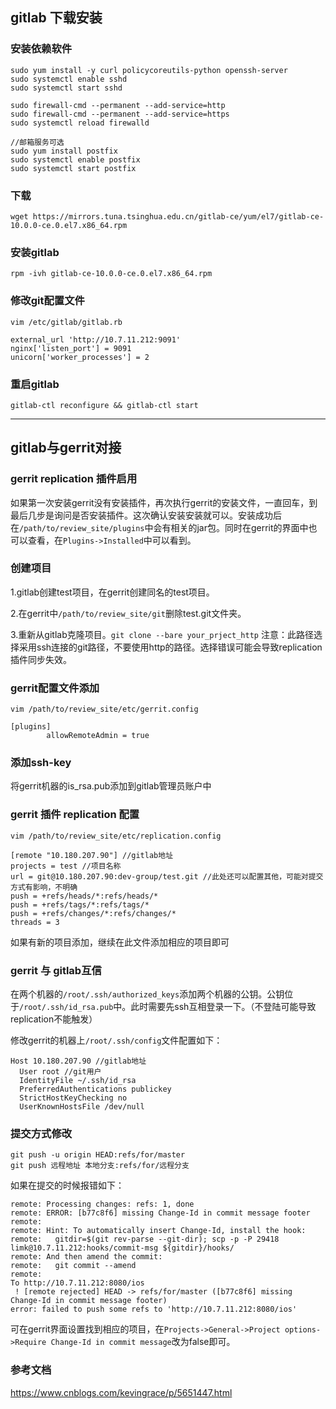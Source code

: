 ## gitlab 下载安装
### 安装依赖软件
```
sudo yum install -y curl policycoreutils-python openssh-server
sudo systemctl enable sshd
sudo systemctl start sshd

sudo firewall-cmd --permanent --add-service=http
sudo firewall-cmd --permanent --add-service=https
sudo systemctl reload firewalld

//邮箱服务可选
sudo yum install postfix
sudo systemctl enable postfix
sudo systemctl start postfix
```
### 下载

`wget https://mirrors.tuna.tsinghua.edu.cn/gitlab-ce/yum/el7/gitlab-ce-10.0.0-ce.0.el7.x86_64.rpm`


### 安装gitlab

`rpm -ivh gitlab-ce-10.0.0-ce.0.el7.x86_64.rpm`

### 修改git配置文件
`vim /etc/gitlab/gitlab.rb`

```
external_url 'http://10.7.11.212:9091'
nginx['listen_port'] = 9091
unicorn['worker_processes'] = 2
```

### 重启gitlab

`gitlab-ctl reconfigure && gitlab-ctl start`

***
## gitlab与gerrit对接
### gerrit replication 插件启用
如果第一次安装gerrit没有安装插件，再次执行gerrit的安装文件，一直回车，到最后几步是询问是否安装插件。这次确认安装安装就可以。安装成功后在`/path/to/review_site/plugins`中会有相关的jar包。同时在gerrit的界面中也可以查看，在`Plugins->Installed`中可以看到。
### 创建项目
1.gitlab创建test项目，在gerrit创建同名的test项目。

2.在gerrit中`/path/to/review_site/git`删除test.git文件夹。

3.重新从gitlab克隆项目。`git clone --bare your_prject_http` 注意：此路径选择采用ssh连接的git路径，不要使用http的路径。选择错误可能会导致replication插件同步失效。

### gerrit配置文件添加
`vim /path/to/review_site/etc/gerrit.config`
```
[plugins]
        allowRemoteAdmin = true
```

### 添加ssh-key
将gerrit机器的is_rsa.pub添加到gitlab管理员账户中

### gerrit 插件 replication 配置
`vim /path/to/review_site/etc/replication.config`

```
[remote "10.180.207.90"] //gitlab地址
projects = test //项目名称
url = git@10.180.207.90:dev-group/test.git //此处还可以配置其他，可能对提交方式有影响，不明确
push = +refs/heads/*:refs/heads/*
push = +refs/tags/*:refs/tags/*
push = +refs/changes/*:refs/changes/*
threads = 3
```
如果有新的项目添加，继续在此文件添加相应的项目即可

### gerrit 与 gitlab互信

在两个机器的`/root/.ssh/authorized_keys`添加两个机器的公钥。公钥位于`/root/.ssh/id_rsa.pub`中。此时需要先ssh互相登录一下。（不登陆可能导致replication不能触发）

修改gerrit的机器上`/root/.ssh/config`文件配置如下：

```
Host 10.180.207.90 //gitlab地址
  User root //git用户
  IdentityFile ~/.ssh/id_rsa
  PreferredAuthentications publickey
  StrictHostKeyChecking no
  UserKnownHostsFile /dev/null
```
### 提交方式修改
```
git push -u origin HEAD:refs/for/master
git push 远程地址 本地分支:refs/for/远程分支
```
如果在提交的时候报错如下：
```
remote: Processing changes: refs: 1, done
remote: ERROR: [b77c8f6] missing Change-Id in commit message footer
remote:
remote: Hint: To automatically insert Change-Id, install the hook:
remote:   gitdir=$(git rev-parse --git-dir); scp -p -P 29418 limk@10.7.11.212:hooks/commit-msg ${gitdir}/hooks/
remote: And then amend the commit:
remote:   git commit --amend
remote:
To http://10.7.11.212:8080/ios
 ! [remote rejected] HEAD -> refs/for/master ([b77c8f6] missing Change-Id in commit message footer)
error: failed to push some refs to 'http://10.7.11.212:8080/ios'
```
可在gerrit界面设置找到相应的项目，在`Projects->General->Project options->Require Change-Id in commit message`改为false即可。
### 参考文档
https://www.cnblogs.com/kevingrace/p/5651447.html
